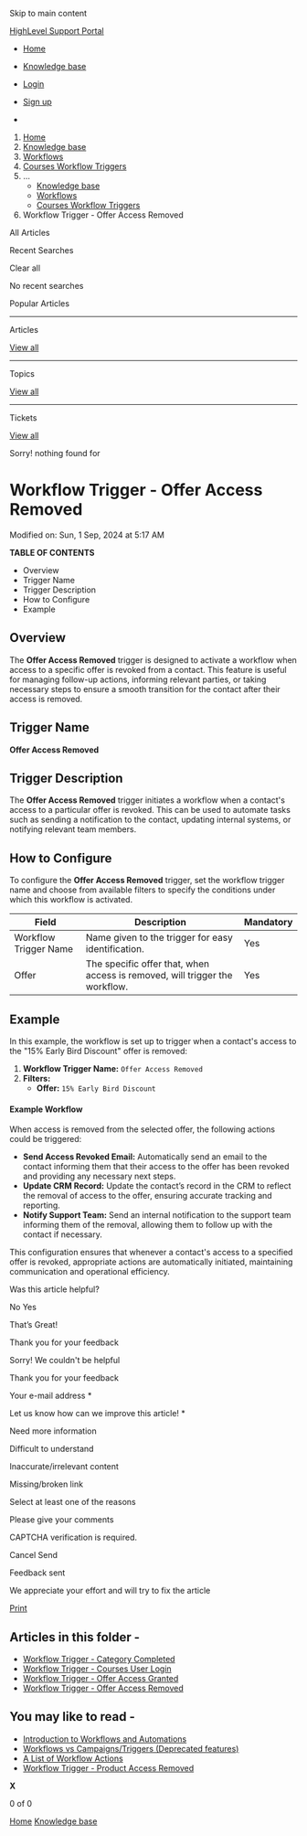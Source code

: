 Skip to main content

[ HighLevel Support Portal ](https://help.gohighlevel.com)

  * [ Home ](/support/home)
  * [ Knowledge base ](/support/solutions)

  * [Login](/support/login)
  * [Sign up](/support/signup)
  * 

  1. [Home](/support/home)
  2. [Knowledge base](/support/solutions)
  3. [Workflows](/support/solutions/48000455132)
  4. [Courses Workflow Triggers](/support/solutions/folders/155000000741)
  5. ... 
     * [Knowledge base](/support/solutions)
     * [Workflows](/support/solutions/48000455132)
     * [Courses Workflow Triggers](/support/solutions/folders/155000000741)
  6. Workflow Trigger - Offer Access Removed

All  Articles 

Recent Searches

Clear all

No recent searches

Popular Articles

* * *

Articles

[View all](/support/search/solutions)

* * *

Topics

[View all](/support/search/topics)

* * *

Tickets

[View all](/support/search/tickets)

Sorry! nothing found for   

# Workflow Trigger - Offer Access Removed

Modified on: Sun, 1 Sep, 2024 at 5:17 AM

**TABLE OF CONTENTS**

  * Overview
  * Trigger Name
  * Trigger Description
  * How to Configure
  * Example

##   

## Overview

The **Offer Access Removed** trigger is designed to activate a workflow when access to a specific offer is revoked from a contact. This feature is useful for managing follow-up actions, informing relevant parties, or taking necessary steps to ensure a smooth transition for the contact after their access is removed.

## Trigger Name

**Offer Access Removed**

## Trigger Description

The **Offer Access Removed** trigger initiates a workflow when a contact's access to a particular offer is revoked. This can be used to automate tasks such as sending a notification to the contact, updating internal systems, or notifying relevant team members.

## How to Configure

To configure the **Offer Access Removed** trigger, set the workflow trigger name and choose from available filters to specify the conditions under which this workflow is activated.

Field| Description| Mandatory  
---|---|---  
Workflow Trigger Name| Name given to the trigger for easy identification.| Yes  
Offer| The specific offer that, when access is removed, will trigger the workflow.| Yes  

## Example

In this example, the workflow is set up to trigger when a contact's access to the "15% Early Bird Discount" offer is removed:

  1. **Workflow Trigger Name:** `Offer Access Removed`
  2. **Filters:**
     * **Offer:** `15% Early Bird Discount`

####   

#### **Example Workflow**

When access is removed from the selected offer, the following actions could be triggered:

  * **Send Access Revoked Email:** Automatically send an email to the contact informing them that their access to the offer has been revoked and providing any necessary next steps.
  * **Update CRM Record:** Update the contact’s record in the CRM to reflect the removal of access to the offer, ensuring accurate tracking and reporting.
  * **Notify Support Team:** Send an internal notification to the support team informing them of the removal, allowing them to follow up with the contact if necessary.

This configuration ensures that whenever a contact's access to a specified offer is revoked, appropriate actions are automatically initiated, maintaining communication and operational efficiency.

Was this article helpful?

No  Yes 

That’s Great!

Thank you for your feedback

Sorry! We couldn't be helpful

Thank you for your feedback

Your e-mail address *

Let us know how can we improve this article! *

Need more information 

Difficult to understand 

Inaccurate/irrelevant content 

Missing/broken link 

Select at least one of the reasons 

Please give your comments 

CAPTCHA verification is required. 

Cancel  Send 

Feedback sent

We appreciate your effort and will try to fix the article

[Print](javascript:print\(\))

## Articles in this folder -

  * [Workflow Trigger - Category Completed](/support/solutions/articles/155000002671-workflow-trigger-category-completed)
  * [Workflow Trigger - Courses User Login](/support/solutions/articles/155000003099-workflow-trigger-courses-user-login)
  * [Workflow Trigger - Offer Access Granted](/support/solutions/articles/155000003250-workflow-trigger-offer-access-granted)
  * [Workflow Trigger - Offer Access Removed](/support/solutions/articles/155000003251-workflow-trigger-offer-access-removed)

## You may like to read -

  * [Introduction to Workflows and Automations](/support/solutions/articles/155000002445-introduction-to-workflows-and-automations)
  * [Workflows vs Campaigns/Triggers (Deprecated features)](/support/solutions/articles/48001229927-workflows-vs-campaigns-triggers-deprecated-features-)
  * [A List of Workflow Actions](/support/solutions/articles/155000002294-a-list-of-workflow-actions)
  * [Workflow Trigger - Product Access Removed](/support/solutions/articles/155000003257-workflow-trigger-product-access-removed)

**X**

0 of 0 []()

[Home](/support/home) [Knowledge base](/support/solutions)
